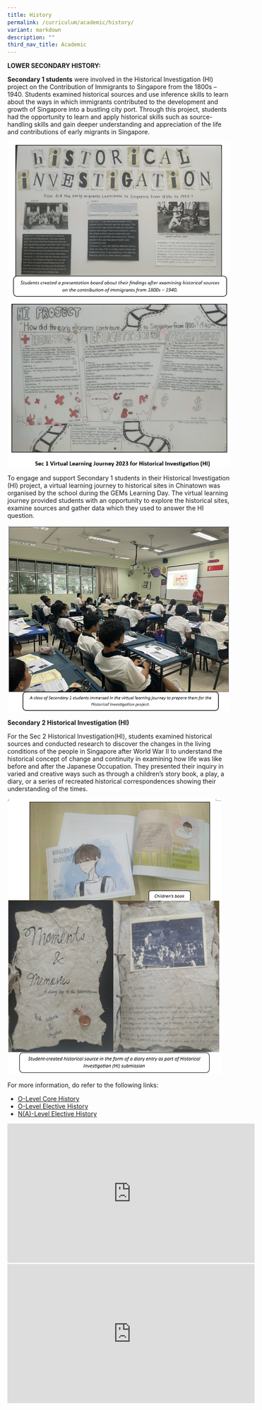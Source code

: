 ```yaml
---
title: History
permalink: /curriculum/academic/history/
variant: markdown
description: ""
third_nav_title: Academic
---
```

**LOWER SECONDARY HISTORY:**

**Secondary 1 students** were involved in the Historical Investigation (HI) project on the Contribution of Immigrants to Singapore from the 1800s – 1940. Students examined historical sources and use inference skills to learn about the ways in which immigrants contributed to the development and growth of Singapore into a bustling city port. Through this project, students had the opportunity to learn and apply historical skills such as source-handling skills and gain deeper understanding and appreciation of the life and contributions of early migrants in Singapore.

![](/images/2024_Hi1.jpg)
![](/images/2024_Hi2.jpg)




To engage and support Secondary 1 students in their Historical Investigation (HI) project, a virtual learning journey to historical sites in Chinatown was organised by the school during the GEMs Learning Day. The virtual learning journey provided students with an opportunity to explore the historical sites, examine sources and gather data which they used to answer the HI question.

![](/images/2024_Hi3.jpg)




**Secondary 2 Historical Investigation (HI)**

For the Sec 2 Historical Investigation(HI), students examined historical sources and conducted research to discover the changes in the living conditions of the people in Singapore after World War II to understand the historical concept of change and continuity in examining how life was like before and after the Japanese Occupation. They presented their inquiry in varied and creative ways such as through a children’s story book, a play, a diary, or a series of recreated historical correspondences showing their understanding of the times.

![](/images/2024_Hi4.jpg)


For more information, do refer to the following links:

*   [O-Level Core History](https://www.seab.gov.sg/docs/default-source/national-examinations/syllabus/olevel/2024syllabus/2174_y24_sy.pdf)
*   [O-Level Elective History](https://www.seab.gov.sg/docs/default-source/national-examinations/syllabus/olevel/2024syllabus/2261_y24_sy.pdf)
*   [N(A)-Level Elective History](https://www.seab.gov.sg/docs/default-source/national-examinations/syllabus/nlevel/2024syllabus/2126_y24_sy.pdf)




<iframe width="560" height="315" src="https://www.youtube.com/embed/zzeXy2woSpM" title="YouTube video player" frameborder="0" allow="accelerometer; autoplay; clipboard-write; encrypted-media; gyroscope; picture-in-picture" allowfullscreen=""></iframe>

<iframe width="560" height="315" src="https://www.youtube.com/embed/kU5xVdG1Tu8" title="YouTube video player" frameborder="0" allow="accelerometer; autoplay; clipboard-write; encrypted-media; gyroscope; picture-in-picture" allowfullscreen=""></iframe>